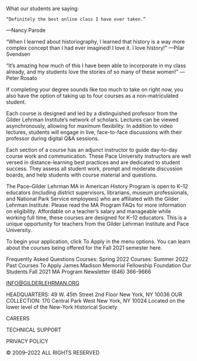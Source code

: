 What our students are saying:

            
 	“Definitely the best online class I have ever taken.”
—Nancy Parode
 	 
   	
“When I learned about historiography, I learned that history is a way more complex concept than I had ever imagined! I love it. I love history!”
—Pilar Svendsen

   
   	
“It’s amazing how much of this I have been able to incorporate in my class already, and my students love the stories of so many of these women!”
—Peter Rosato

   
If completing your degree sounds like too much to take on right now, you also have the option of taking up to four courses as a non-matriculated student.

Each course is designed and led by a distinguished professor from the Gilder Lehrman Institute’s network of scholars. Lectures can be viewed asynchronously, allowing for maximum flexibility. In addition to video lectures, students will engage in live, face-to-face discussions with their professor during digital Q&A sessions.

Each section of a course has an adjunct instructor to guide day-to-day course work and communication. These Pace University instructors are well versed in distance-learning best practices and are dedicated to student success. They assess all student work, prompt and moderate discussion boards, and help students with course material and questions.

The Pace–Gilder Lehrman MA in American History Program is open to K–12 educators (including district supervisors, librarians, museum professionals, and National Park Service employees) who are affiliated with the Gilder Lehrman Institute. Please read the MA Program FAQs for more information on eligibility. Affordable on a teacher’s salary and manageable while working full time, these courses are designed for K–12 educators. This is a unique opportunity for teachers from the Gilder Lehrman Institute and Pace University.

To begin your application, click To Apply in the menu options. You can learn about the courses being offered for the Fall 2021 semester here.

Frequently Asked Questions
Courses: Spring 2022
Courses: Summer 2022
Past Courses
To Apply
James Madison Memorial Fellowship Foundation
Our Students
Fall 2021 MA Program Newsletter
(646) 366-9666

INFO@GILDERLEHRMAN.ORG

HEADQUARTERS:
49 W. 45th Street
2nd Floor
New York, NY 10036
OUR COLLECTION:
170 Central Park West
New York, NY 10024
Located on the lower level of the New-York Historical Society
           
CAREERS

TECHNICAL SUPPORT

PRIVACY POLICY

 

© 2009–2022 ALL RIGHTS RESERVED
